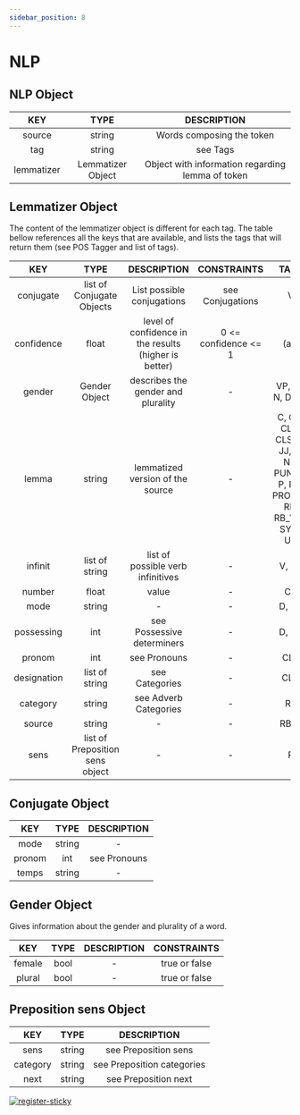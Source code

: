 ```yaml
---
sidebar_position: 8
---
```


# NLP

## NLP Object

|     KEY    |        TYPE       |                    DESCRIPTION                   |
|:----------:|:-----------------:|:------------------------------------------------:|
| source     | string            | Words composing the token                        |
| tag        | string            | see Tags                                         |
| lemmatizer | Lemmatizer Object | Object with information regarding lemma of token |

## Lemmatizer Object

The content of the lemmatizer object is different for each tag. The table bellow references all the keys that are available, and lists the tags that will return them (see POS Tagger and list of tags).

|     KEY     |               TYPE              |                      DESCRIPTION                      |      CONSTRAINTS     |                                   TAGS                                  |
|:-----------:|:-------------------------------:|:-----------------------------------------------------:|:--------------------:|:-----------------------------------------------------------------------:|
| conjugate   | list of Conjugate Objects       | List possible conjugations                            | see Conjugations     | V                                                                       |
| confidence  | float                           | level of confidence in the results (higher is better) | 0 <= confidence <= 1 | (all)                                                                   |
| gender      | Gender Object                   | describes the gender and plurality                    | -                    | VP, JJ, N, D, PD                                                        |
| lemma       | string                          | lemmatized version of the source                      | -                    | C, CC, CLO, CLS, D, JJ, N, NP, PUNCT, P, PD, PROREL, RB, RB_WH, SYM, UH |
| infinit     | list of string                  | list of possible verb infinitives                     | -                    | V, VP                                                                   |
| number      | float                           | value                                                 | -                    | CD                                                                      |
| mode        | string                          | -                                                     | -                    | D, PD                                                                   |
| possessing  | int                             | see Possessive determiners                            | -                    | D, PD                                                                   |
| pronom      | int                             | see Pronouns                                          | -                    | CLS                                                                     |
| designation | list of string                  | see Categories                                        | -                    | CLO                                                                     |
| category    | string                          | see Adverb Categories                                 | -                    | RB                                                                      |
| source      | string                          | -                                                     | -                    | RB, P                                                                   |
| sens        | list of Preposition sens object | -                                                     | -                    | P                                                                       |

## Conjugate Object

|   KEY  |  TYPE  |  DESCRIPTION |
|:------:|:------:|:------------:|
| mode   | string | -            |
| pronom | int    | see Pronouns |
| temps  | string | -            |


## Gender Object

Gives information about the gender and plurality of a word.

|   KEY  | TYPE | DESCRIPTION |  CONSTRAINTS  |
|:------:|:----:|:-----------:|:-------------:|
| female | bool | -           | true or false |
| plural | bool | -           | true or false |



## Preposition sens Object

|    KEY   |  TYPE  |         DESCRIPTION        |
|:--------:|:------:|:--------------------------:|
| sens     | string | see Preposition sens       |
| category | string | see Preposition categories |
| next     | string | see Preposition next       |

[![register-sticky](/img/register-sticky.png)](https://app.lettria.com/signup)